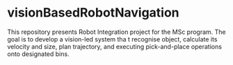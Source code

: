 # visionBasedRobotNavigation
This repository presents Robot Integration project for the MSc program. The goal is to develop a vision-led system tha t recognise object, calculate its velocity and size, plan trajectory, and executing pick-and-place operations onto designated bins. 

